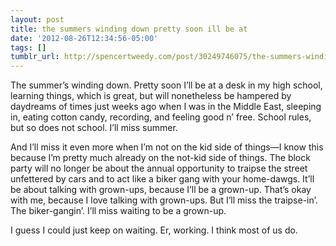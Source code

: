 ```yaml
---
layout: post
title: the summers winding down pretty soon ill be at
date: '2012-08-26T12:34:56-05:00'
tags: []
tumblr_url: http://spencertweedy.com/post/30249746075/the-summers-winding-down-pretty-soon-ill-be-at
---
```

The summer’s winding down. Pretty soon I’ll be at a desk in my high school, learning things, which is great, but will nonetheless be hampered by daydreams of times just weeks ago when I was in the Middle East, sleeping in, eating cotton candy, recording, and feeling good n’ free. School rules, but so does not school. I’ll miss summer.

And I’ll miss it even more when I’m not on the kid side of things—I know this because I’m pretty much already on the not-kid side of things. The block party will no longer be about the annual opportunity to traipse the street unfettered by cars and to act like a biker gang with your home-dawgs. It’ll be about talking with grown-ups, because I’ll be a grown-up. That’s okay with me, because I love talking with grown-ups. But I’ll miss the traipse-in’. The biker-gangin’. I’ll miss waiting to be a grown-up.

I guess I could just keep on waiting. Er, working. I think most of us do.
